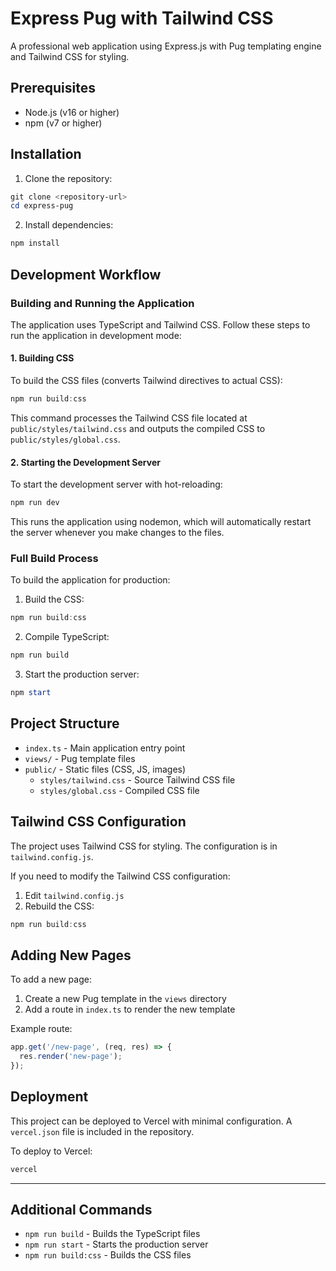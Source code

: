 # Express Pug with Tailwind CSS

A professional web application using Express.js with Pug templating engine and Tailwind CSS for styling.

## Prerequisites

- Node.js (v16 or higher)
- npm (v7 or higher)

## Installation

1. Clone the repository:

```powershell
git clone <repository-url>
cd express-pug
```

2. Install dependencies:

```powershell
npm install
```

## Development Workflow

### Building and Running the Application

The application uses TypeScript and Tailwind CSS. Follow these steps to run the application in development mode:

#### 1. Building CSS

To build the CSS files (converts Tailwind directives to actual CSS):

```powershell
npm run build:css
```

This command processes the Tailwind CSS file located at `public/styles/tailwind.css` and outputs the compiled CSS to `public/styles/global.css`.

#### 2. Starting the Development Server

To start the development server with hot-reloading:

```powershell
npm run dev
```

This runs the application using nodemon, which will automatically restart the server whenever you make changes to the files.

### Full Build Process

To build the application for production:

1. Build the CSS:

```powershell
npm run build:css
```

2. Compile TypeScript:

```powershell
npm run build
```

3. Start the production server:

```powershell
npm start
```

## Project Structure

- `index.ts` - Main application entry point
- `views/` - Pug template files
- `public/` - Static files (CSS, JS, images)
  - `styles/tailwind.css` - Source Tailwind CSS file
  - `styles/global.css` - Compiled CSS file

## Tailwind CSS Configuration

The project uses Tailwind CSS for styling. The configuration is in `tailwind.config.js`.

If you need to modify the Tailwind CSS configuration:

1. Edit `tailwind.config.js`
2. Rebuild the CSS:

```powershell
npm run build:css
```

## Adding New Pages

To add a new page:

1. Create a new Pug template in the `views` directory
2. Add a route in `index.ts` to render the new template

Example route:

```typescript
app.get('/new-page', (req, res) => {
  res.render('new-page');
});
```

## Deployment

This project can be deployed to Vercel with minimal configuration. A `vercel.json` file is included in the repository.

To deploy to Vercel:

```powershell
vercel
```

---

## Additional Commands

- `npm run build` - Builds the TypeScript files
- `npm run start` - Starts the production server
- `npm run build:css` - Builds the CSS files
